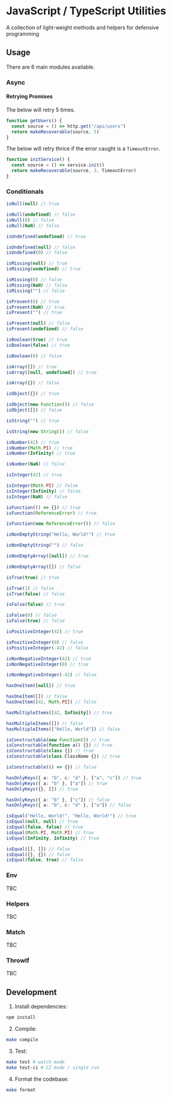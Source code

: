 # JavaScript / TypeScript Utilities

A collection of light-weight methods and helpers for defensive programming

## Usage

There are 6 main modules available.

### Async

#### Retrying Promises

The below will retry 5 times.

```typescript
function getUsers() {
  const source = () => http.get("/api/users")
  return makeRecoverable(source, 5)
}
```

The below will retry thrice if the error caught is a `TimeoutError`.

```typescript
function initService() {
  const source = () => service.init()
  return makeRecoverable(source, 3, TimeoutError)
}
```

### Conditionals

```typescript
isNull(null) // true

isNull(undefined) // false
isNull(0) // false
isNull(NaN) // false
```

```typescript
isUndefined(undefined) // true

isUndefined(null) // false
isUndefined(0) // false
```

```typescript
isMissing(null) // true
isMissing(undefined) // true

isMissing(0) // false
isMissing(NaN) // false
isMissing("") // false
```

```typescript
isPresent(0) // true
isPresent(NaN) // true
isPresent("") // true

isPresent(null) // false
isPresent(undefined) // false
```

```typescript
isBoolean(true) // true
isBoolean(false) // true

isBoolean(0) // false
```

```typescript
isArray([]) // true
isArray([null, undefined]) // true

isArray({}) // false
```

```typescript
isObject({}) // true

isObject(new Function()) // false
isObject([]) // false
```

```typescript
isString("") // true

isString(new String()) // false
```

```typescript
isNumber(42) // true
isNumber(Math.PI) // true
isNumber(Infinity) // true

isNumber(NaN) // false
```

```typescript
isInteger(42) // true

isInteger(Math.PI) // false
isInteger(Infinity) // false
isInteger(NaN) // false
```

```typescript
isFunction(() => {}) // true
isFunction(ReferenceError) // true

isFunction(new ReferenceError()) // false
```

```typescript
isNonEmptyString("Hello, World!") // true

isNonEmptyString("") // false
```

```typescript
isNonEmptyArray([null]) // true

isNonEmptyArray([]) // false
```

```typescript
isTrue(true) // true

isTrue(1) // false
isTrue(false) // false
```

```typescript
isFalse(false) // true

isFalse(0) // false
isFalse(true) // false
```

```typescript
isPositiveInteger(42) // true

isPositiveInteger(0) // false
isPositiveInteger(-42) // false
```

```typescript
isNonNegativeInteger(42) // true
isNonNegativeInteger(0) // true

isNonNegativeInteger(-42) // false
```

```typescript
hasOneItem([null]) // true

hasOneItem([]) // false
hasOneItem([42, Math.PI]) // false
```

```typescript
hasMultipleItems([42, Infinity]) // true

hasMultipleItems([]) // false
hasMultipleItems(["Hello, World"]) // false
```

```typescript
isConstructable(new Function()) // true
isConstructable(function a() {}) // true
isConstructable(class {}) // true
isConstructable(class ClassName {}) // true

isConstructable(() => {}) // false
```

```typescript
hasOnlyKeys({ a: "b", c: "d" }, ["a", "c"]) // true
hasOnlyKeys({ a: "b" }, ["a"]) // true
hasOnlyKeys({}, []) // true

hasOnlyKeys({ a: "b" }, ["c"]) // false
hasOnlyKeys({ a: "b", c: "d" }, ["a"]) // false
```

```typescript
isEqual("Hello, World!", "Hello, World!") // true
isEqual(null, null) // true
isEqual(false, false) // true
isEqual(Math.PI, Math.PI) // true
isEqual(Infinity, Infinity) // true

isEqual([], []) // false
isEqual({}, {}) // false
isEqual(false, true) // false
```

### Env

 TBC

### Helpers

TBC

### Match

TBC

### ThrowIf

TBC

## Development

1) Install dependencies:

```sh
npm install
```

2) Compile:

```sh
make compile
```

3) Test:

```sh
make test # watch mode
make test-ci # CI mode / single run
```

4) Format the codebase:

```sh
make format
```
